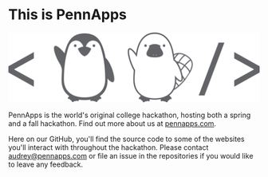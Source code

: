 # This is PennApps

![PennApps mascots waving](./images/platy_pengy.png)

PennApps is the world's original college hackathon, hosting both a spring and a fall hackathon. Find out more about us at [pennapps.com](https://pennapps.com/).

Here on our GitHub, you'll find the source code to some of the websites you'll interact with throughout the hackathon. Please contact [audrey@pennapps.com](mailto:audrey@pennapps.com) or file an issue in the repositories if you would like to leave any feedback.
